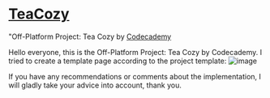 # [TeaCozy](https://lourenzoo.github.io/TeaCozy/)

"Off-Platform Project: Tea Cozy by [Codecademy](https://www.codecademy.com/career-journey/front-end-engineer)

Hello everyone, this is the Off-Platform Project: Tea Cozy by Codecademy. I tried to create a template page according to the project template:
![image](https://github.com/Lourenzoo/TeaCozy/assets/33713783/2f5cc192-4b97-4092-a693-222b61c7a0e9)

If you have any recommendations or comments about the implementation, I will gladly take your advice into account, thank you.
